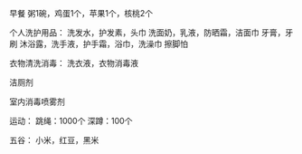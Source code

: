 早餐
粥1碗，鸡蛋1个，苹果1个，核桃2个

个人洗护用品：
洗发水，护发素，头巾
洗面奶，乳液，防晒霜，洁面巾
牙膏，牙刷
沐浴露，洗手液，护手霜，浴巾，洗澡巾
擦脚怕

衣物清洗消毒：
洗衣液，衣物消毒液

洁厕剂

室内消毒喷雾剂


运动：
跳绳：1000个
深蹲：100个

五谷：
小米，红豆，黑米